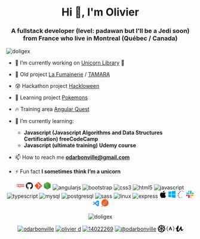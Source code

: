 <h1 align="center">Hi 👋, I'm Olivier</h1>
<h3 align="center">A fullstack developer (level: padawan but I'll be a Jedi soon) from France who live in Montreal (Québec / Canada) </h3>

<p align="left"> <img src="https://komarev.com/ghpvc/?username=doligex" alt="doligex" /> </p>

- 🔭 I’m currently working on [Unicorn Library](https://github.com/DOligex/unicorn-library-app.git) 🦄
- 🤙 Old project [La Fumainerie](hhttps://www.lafumainerie.com/accueil) / [TAMARA](https://doligex.github.io/Photograph/)
- 😰 Hackathon project [Hackloween](https://doligex.github.io/Hackloween/home)
- 🤯 Learning project [Pokemons](https://doligex-ng9-udemy-pokemon-app.firebaseapp.com/login)
- 🔥 Training area [Angular Quest](https://doligex.github.io/revision/)

- 🌱 I’m currently learning:
    - **Javascript (Javascript Algorithms and Data Structures Certification) freeCodeCamp**
    - **Javascript (ultimate training) Udemy course**

- 📫 How to reach me **odarbonville@gmail.com**

- ⚡ Fun fact **I sometimes think I’m a unicorn**

<p align="center">
<img src="https://raw.githubusercontent.com/devicons/devicon/0d6c64dbbf311879f7d563bfc3ccf559f9ed111c/icons/npm/npm-original-wordmark.svg" alt="npm" width="20" height="20"/> 
<img src="https://raw.githubusercontent.com/devicons/devicon/0d6c64dbbf311879f7d563bfc3ccf559f9ed111c/icons/github/github-original.svg" alt="github" width="20" height="20"/> 
<img src="https://raw.githubusercontent.com/devicons/devicon/0d6c64dbbf311879f7d563bfc3ccf559f9ed111c/icons/git/git-original.svg" alt="git" width="20" height="20"/> 
<img src="https://raw.githubusercontent.com/devicons/devicon/0d6c64dbbf311879f7d563bfc3ccf559f9ed111c/icons/nodejs/nodejs-original.svg" alt="nodejs" width="20" height="20"/>
<img src="https://devicons.github.io/devicon/devicon.git/icons/angularjs/angularjs-original.svg" alt="angularjs" width="20" height="20"/> 
<img src="https://devicons.github.io/devicon/devicon.git/icons/bootstrap/bootstrap-plain.svg" alt="bootstrap" width="20" height="20"/> 
<img src="https://devicons.github.io/devicon/devicon.git/icons/css3/css3-original-wordmark.svg" alt="css3" width="20" height="20"/> 
<img src="https://devicons.github.io/devicon/devicon.git/icons/html5/html5-original-wordmark.svg" alt="html5" width="20" height="20"/> 
<img src="https://devicons.github.io/devicon/devicon.git/icons/javascript/javascript-original.svg" alt="javascript" width="20" height="20"/> 
<img src="https://devicons.github.io/devicon/devicon.git/icons/typescript/typescript-original.svg" alt="typescript" width="20" height="20"/> 
<img src="https://devicons.github.io/devicon/devicon.git/icons/mysql/mysql-original-wordmark.svg" alt="mysql" width="20" height="20"/> 
<img src="https://devicons.github.io/devicon/devicon.git/icons/postgresql/postgresql-original-wordmark.svg" alt="postgresql" width="20" height="20"/> 
<img src="https://devicons.github.io/devicon/devicon.git/icons/sass/sass-original.svg" alt="sass" width="20" height="20"/> 
<img src="https://devicons.github.io/devicon/devicon.git/icons/linux/linux-original.svg" alt="linux" width="20" height="20"/> 
<img src="https://devicons.github.io/devicon/devicon.git/icons/express/express-original-wordmark.svg" alt="express" width="20" height="20"/>
<img src="https://raw.githubusercontent.com/devicons/devicon/0d6c64dbbf311879f7d563bfc3ccf559f9ed111c/icons/apple/apple-original.svg" alt="apple" width="20" height="20"/>
<img src="https://raw.githubusercontent.com/devicons/devicon/0d6c64dbbf311879f7d563bfc3ccf559f9ed111c/icons/windows8/windows8-original.svg" alt="windows" width="20" height="20"/>
<img src="https://raw.githubusercontent.com/devicons/devicon/0d6c64dbbf311879f7d563bfc3ccf559f9ed111c/icons/ssh/ssh-original.svg" alt="ssh" width="20" height="20"/>
<img src="https://raw.githubusercontent.com/devicons/devicon/0d6c64dbbf311879f7d563bfc3ccf559f9ed111c/icons/slack/slack-original.svg" alt="ssh" width="20" height="20"/>
<img src="https://raw.githubusercontent.com/PKief/vscode-material-icon-theme/36c6d3ef63c06fe942b62da9303b559d8b4535b3/icons/vscode.svg" alt="vscode" width="20" height="20"/>
<img src="https://raw.githubusercontent.com/DOligex/devIcons/c7399b7aa0823661e4eedf4879caf61e41680c43/postman.svg?token=AMIZFZRA4T2DDV4NDVXJKZ27G35WS" alt="postman" width="20">
</p>


<p align="center"> 
<img src="https://github-readme-stats.vercel.app/api?username=doligex&show_icons=true" alt="doligex" /> 
</p>

<p align="center">
<a href="https://linkedin.com/in/odarbonville" target="blank"><img align="center" src="https://cdn.jsdelivr.net/npm/simple-icons@3.0.1/icons/linkedin.svg" alt="odarbonville" height="20" width="20" /></a>
<a href="https://codepen.io/olivier d" target="blank"><img align="center" src="https://cdn.jsdelivr.net/npm/simple-icons@3.0.1/icons/codepen.svg" alt="olivier d" height="20" width="20" /></a>
<a href="https://stackoverflow.com/users/14022269" target="blank"><img align="center" src="https://cdn.jsdelivr.net/npm/simple-icons@3.0.1/icons/stackoverflow.svg" alt="14022269" height="20" width="20" /></a>
<a href="https://medium.com/@odarbonville" target="blank"><img align="center" src="https://cdn.jsdelivr.net/npm/simple-icons@3.0.1/icons/medium.svg" alt="@odarbonville" height="20" width="20" /></a>
<a href="https://www.codewars.com/users/DOligex" target="blank"><img align="center" src="https://raw.githubusercontent.com/DOligex/devIcons/c7399b7aa0823661e4eedf4879caf61e41680c43/codewars.svg?token=AMIZFZUOBEK64LPTZISXGAS7G35S2" alt="DOligex" height="20" width="20" /></a>
<a href="https://www.freecodecamp.org/doligex" target="blank"><img align="center" src="https://raw.githubusercontent.com/DOligex/devIcons/c7399b7aa0823661e4eedf4879caf61e41680c43/freecodecamp.svg?token=AMIZFZSAV55UTTBFKBTUKQS7G35CO" alt="DOligex" height="20" width="20" /></a>
<a href="https://www.udemy.com/user/olivier-darbonville/" target="blank"><img align="center" src="https://raw.githubusercontent.com/DOligex/devIcons/0f4a088e60849d1b2f3ff9cbb0a4345a9cdd5e71/udemy.svg" alt="DOligex" height="20" width="20" /></a>
</p>

